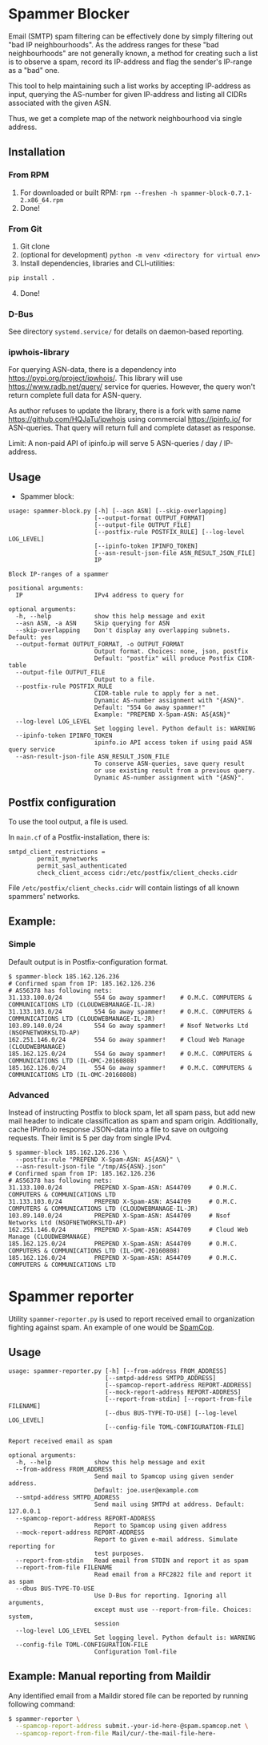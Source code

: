 # Spammer Blocker

Email (SMTP) spam filtering can be effectively done by simply filtering out "bad IP neighbourhoods".
As the address ranges for these "bad neighbourhoods" are not generally known, a method for creating
such a list is to observe a spam, record its IP-address and flag the sender's IP-range as a "bad" one.

This tool to help maintaining such a list works by accepting IP-address as input, querying the
AS-number for given IP-address and listing all CIDRs associated with the given ASN.

Thus, we get a complete map of the network neighbourhood via single address.

## Installation

### From RPM
1. For downloaded or built RPM: `rpm --freshen -h spammer-block-0.7.1-2.x86_64.rpm`
2. Done!

### From Git
1. Git clone
2. (optional for development) `python -m venv <directory for virtual env>`
3. Install dependencies, libraries and CLI-utilities:
```bash
pip install .
```
4. Done!

### D-Bus
See directory `systemd.service/` for details on daemon-based reporting.

### ipwhois-library
For querying ASN-data, there is a dependency into https://pypi.org/project/ipwhois/.
This library will use https://www.radb.net/query/ service for queries. However, the query
won't return complete full data for ASN-query.

As author refuses to update the library, there is a fork with same name https://github.com/HQJaTu/ipwhois
using commercial https://ipinfo.io/ for ASN-queries. That query will return full and complete dataset as response.

Limit: A non-paid API of ipinfo.ip will serve 5 ASN-queries / day / IP-address.

## Usage
* Spammer block:
```text
usage: spammer-block.py [-h] [--asn ASN] [--skip-overlapping]
                        [--output-format OUTPUT_FORMAT]
                        [--output-file OUTPUT_FILE]
                        [--postfix-rule POSTFIX_RULE] [--log-level LOG_LEVEL]
                        [--ipinfo-token IPINFO_TOKEN]
                        [--asn-result-json-file ASN_RESULT_JSON_FILE]
                        IP

Block IP-ranges of a spammer

positional arguments:
  IP                    IPv4 address to query for

optional arguments:
  -h, --help            show this help message and exit
  --asn ASN, -a ASN     Skip querying for ASN
  --skip-overlapping    Don't display any overlapping subnets. Default: yes
  --output-format OUTPUT_FORMAT, -o OUTPUT_FORMAT
                        Output format. Choices: none, json, postfix
                        Default: "postfix" will produce Postfix CIDR-table
  --output-file OUTPUT_FILE
                        Output to a file.
  --postfix-rule POSTFIX_RULE
                        CIDR-table rule to apply for a net.
                        Dynamic AS-number assignment with "{ASN}".
                        Default: "554 Go away spammer!"
                        Example: "PREPEND X-Spam-ASN: AS{ASN}"
  --log-level LOG_LEVEL
                        Set logging level. Python default is: WARNING
  --ipinfo-token IPINFO_TOKEN
                        ipinfo.io API access token if using paid ASN query service
  --asn-result-json-file ASN_RESULT_JSON_FILE
                        To conserve ASN-queries, save query result
                        or use existing result from a previous query.
                        Dynamic AS-number assignment with "{ASN}".
```

## Postfix configuration
To use the tool output, a file is used.

In `main.cf` of a Postfix-installation, there is:
```text
smtpd_client_restrictions =
        permit_mynetworks
        permit_sasl_authenticated
        check_client_access cidr:/etc/postfix/client_checks.cidr
```

File `/etc/postfix/client_checks.cidr` will contain listings of all known spammers' networks.

## Example:

### Simple
Default output is in Postfix-configuration format.
```text
$ spammer-block 185.162.126.236
# Confirmed spam from IP: 185.162.126.236
# AS56378 has following nets:
31.133.100.0/24         554 Go away spammer!    # O.M.C. COMPUTERS & COMMUNICATIONS LTD (CLOUDWEBMANAGE-IL-JR)
31.133.103.0/24         554 Go away spammer!    # O.M.C. COMPUTERS & COMMUNICATIONS LTD (CLOUDWEBMANAGE-IL-JR)
103.89.140.0/24         554 Go away spammer!    # Nsof Networks Ltd (NSOFNETWORKSLTD-AP)
162.251.146.0/24        554 Go away spammer!    # Cloud Web Manage (CLOUDWEBMANAGE)
185.162.125.0/24        554 Go away spammer!    # O.M.C. COMPUTERS & COMMUNICATIONS LTD (IL-OMC-20160808)
185.162.126.0/24        554 Go away spammer!    # O.M.C. COMPUTERS & COMMUNICATIONS LTD (IL-OMC-20160808)
```

### Advanced
Instead of instructing Postfix to block spam, let all spam pass,
but add new mail header to indicate classification as spam and spam origin.
Additionally, cache IPinfo.io response JSON-data into a file to save on outgoing requests.
Their limit is 5 per day from single IPv4.
```text
$ spammer-block 185.162.126.236 \
  --postfix-rule "PREPEND X-Spam-ASN: AS{ASN}" \
  --asn-result-json-file "/tmp/AS{ASN}.json"
# Confirmed spam from IP: 185.162.126.236
# AS56378 has following nets:
31.133.100.0/24         PREPEND X-Spam-ASN: AS44709     # O.M.C. COMPUTERS & COMMUNICATIONS LTD
31.133.103.0/24         PREPEND X-Spam-ASN: AS44709     # O.M.C. COMPUTERS & COMMUNICATIONS LTD (CLOUDWEBMANAGE-IL-JR)
103.89.140.0/24         PREPEND X-Spam-ASN: AS44709     # Nsof Networks Ltd (NSOFNETWORKSLTD-AP)
162.251.146.0/24        PREPEND X-Spam-ASN: AS44709     # Cloud Web Manage (CLOUDWEBMANAGE)
185.162.125.0/24        PREPEND X-Spam-ASN: AS44709     # O.M.C. COMPUTERS & COMMUNICATIONS LTD (IL-OMC-20160808)
185.162.126.0/24        PREPEND X-Spam-ASN: AS44709     # O.M.C. COMPUTERS & COMMUNICATIONS LTD
```

# Spammer reporter

Utility `spammer-reporter.py` is used to report received email to organization
fighting against spam. An example of one would be [SpamCop](https://www.spamcop.net/).

## Usage
```text
usage: spammer-reporter.py [-h] [--from-address FROM_ADDRESS]
                           [--smtpd-address SMTPD_ADDRESS]
                           [--spamcop-report-address REPORT-ADDRESS]
                           [--mock-report-address REPORT-ADDRESS]
                           [--report-from-stdin] [--report-from-file FILENAME]
                           [--dbus BUS-TYPE-TO-USE] [--log-level LOG_LEVEL]
                           [--config-file TOML-CONFIGURATION-FILE]

Report received email as spam

optional arguments:
  -h, --help            show this help message and exit
  --from-address FROM_ADDRESS
                        Send mail to Spamcop using given sender address.
                        Default: joe.user@example.com
  --smtpd-address SMTPD_ADDRESS
                        Send mail using SMTPd at address. Default: 127.0.0.1
  --spamcop-report-address REPORT-ADDRESS
                        Report to Spamcop using given address
  --mock-report-address REPORT-ADDRESS
                        Report to given e-mail address. Simulate reporting for
                        test purposes.
  --report-from-stdin   Read email from STDIN and report it as spam
  --report-from-file FILENAME
                        Read email from a RFC2822 file and report it as spam
  --dbus BUS-TYPE-TO-USE
                        Use D-Bus for reporting. Ignoring all arguments,
                        except must use --report-from-file. Choices: system,
                        session
  --log-level LOG_LEVEL
                        Set logging level. Python default is: WARNING
  --config-file TOML-CONFIGURATION-FILE
                        Configuration Toml-file
```

## Example: Manual reporting from Maildir
Any identified email from a Maildir stored file can be reported by running following command:
```bash
$ spammer-reporter \
  --spamcop-report-address submit.-your-id-here-@spam.spamcop.net \
  --spamcop-report-from-file Mail/cur/-the-mail-file-here-
```
